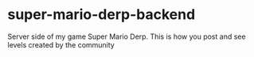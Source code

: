 # super-mario-derp-backend
Server side of my game Super Mario Derp. This is how you post and see levels created by the community
